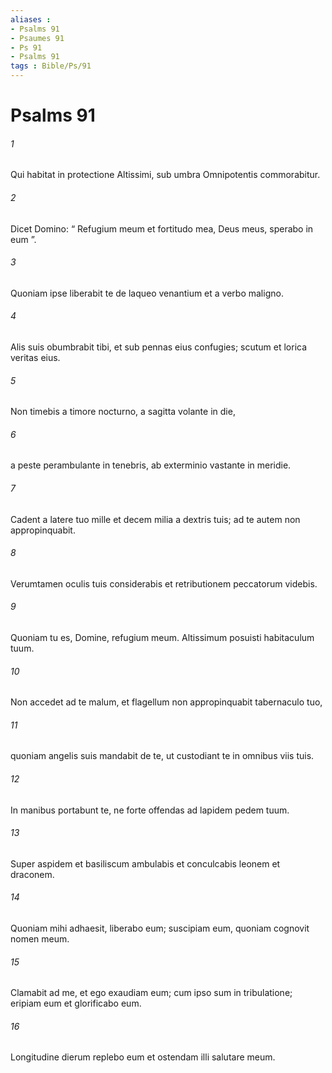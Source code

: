 ```yaml
---
aliases : 
- Psalms 91
- Psaumes 91
- Ps 91
- Psalms 91
tags : Bible/Ps/91
---
```


# Psalms 91

###### 1
Qui habitat in protectione Altissimi, sub umbra Omnipotentis commorabitur.
###### 2
Dicet Domino: “ Refugium meum et fortitudo mea, Deus meus, sperabo in eum ”.
###### 3
Quoniam ipse liberabit te de laqueo venantium et a verbo maligno.
###### 4
Alis suis obumbrabit tibi, et sub pennas eius confugies; scutum et lorica veritas eius.
###### 5
Non timebis a timore nocturno, a sagitta volante in die,
###### 6
a peste perambulante in tenebris, ab exterminio vastante in meridie.
###### 7
Cadent a latere tuo mille et decem milia a dextris tuis; ad te autem non appropinquabit.
###### 8
Verumtamen oculis tuis considerabis et retributionem peccatorum videbis.
###### 9
Quoniam tu es, Domine, refugium meum. Altissimum posuisti habitaculum tuum.
###### 10
Non accedet ad te malum, et flagellum non appropinquabit tabernaculo tuo,
###### 11
quoniam angelis suis mandabit de te, ut custodiant te in omnibus viis tuis.
###### 12
In manibus portabunt te, ne forte offendas ad lapidem pedem tuum.
###### 13
Super aspidem et basiliscum ambulabis et conculcabis leonem et draconem.
###### 14
Quoniam mihi adhaesit, liberabo eum; suscipiam eum, quoniam cognovit nomen meum.
###### 15
Clamabit ad me, et ego exaudiam eum; cum ipso sum in tribulatione; eripiam eum et glorificabo eum.
###### 16
Longitudine dierum replebo eum et ostendam illi salutare meum.
